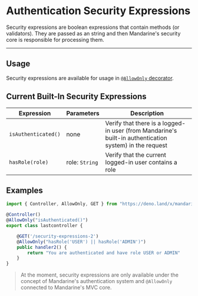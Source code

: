 # Authentication Security Expressions
Security expressions are boolean expressions that contain methods (or validators). They are passed as an string and then Mandarine's security core is responsible for processing them.

------------

## Usage
Security expressions are available for usage in [`@AllowOnly` decorator](/docs/mandarine/auth-allow-only-decorator).

## Current Built-In Security Expressions
| Expression | Parameters | Description |
| ---------- | ---------- | ----------- |
| `isAuthenticated()` | none | Verify that there is a logged-in user (from Mandarine's built-in authentication system) in the request |
| `hasRole(role)` | role: `String` | Verify that the current logged-in user contains a role |

## Examples
```typescript
import { Controller, AllowOnly, GET } from "https://deno.land/x/mandarinets@v2.3.0/mod.ts";

@Controller()
@AllowOnly("isAuthenticated()")
export class lastcontroller {

    @GET('/security-expressions-2')
    @AllowOnly("hasRole('USER') || hasRole('ADMIN')")
    public handler2() {
        return "You are authenticated and have role USER or ADMIN"
    }
}
```

> At the moment, security expressions are only available under the concept of Mandarine's authentication system and `@AllowOnly` connected to Mandarine's MVC core.